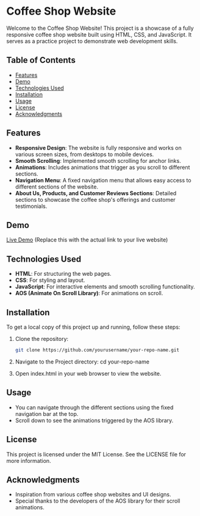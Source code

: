 # Coffee Shop Website

Welcome to the Coffee Shop Website! This project is a showcase of a fully responsive coffee shop website built using HTML, CSS, and JavaScript. It serves as a practice project to demonstrate web development skills.

## Table of Contents

- [Features](#features)
- [Demo](#demo)
- [Technologies Used](#technologies-used)
- [Installation](#installation)
- [Usage](#usage)
- [License](#license)
- [Acknowledgments](#acknowledgments)

## Features

- **Responsive Design**: The website is fully responsive and works on various screen sizes, from desktops to mobile devices.
- **Smooth Scrolling**: Implemented smooth scrolling for anchor links.
- **Animations**: Includes animations that trigger as you scroll to different sections.
- **Navigation Menu**: A fixed navigation menu that allows easy access to different sections of the website.
- **About Us, Products, and Customer Reviews Sections**: Detailed sections to showcase the coffee shop's offerings and customer testimonials.

## Demo

[Live Demo](https://your-live-demo-link.com) (Replace this with the actual link to your live website)

## Technologies Used

- **HTML**: For structuring the web pages.
- **CSS**: For styling and layout.
- **JavaScript**: For interactive elements and smooth scrolling functionality.
- **AOS (Animate On Scroll Library)**: For animations on scroll.

## Installation

To get a local copy of this project up and running, follow these steps:

1. Clone the repository:
   ```bash
   git clone https://github.com/yourusername/your-repo-name.git

2. Navigate to the Project directory:
    cd your-repo-name

3. Open index.html in your web browser to view the website.

## Usage

- You can navigate through the different sections using the fixed navigation bar at the top.
- Scroll down to see the animations triggered by the AOS library.

## License
This project is licensed under the MIT License. See the LICENSE file for more information.

## Acknowledgments

- Inspiration from various coffee shop websites and UI designs.
- Special thanks to the developers of the AOS library for their scroll animations.